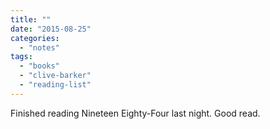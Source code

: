 ```yaml
---
title: ""
date: "2015-08-25"
categories: 
  - "notes"
tags: 
  - "books"
  - "clive-barker"
  - "reading-list"
---
```


Finished reading Nineteen Eighty-Four last night. Good read.
